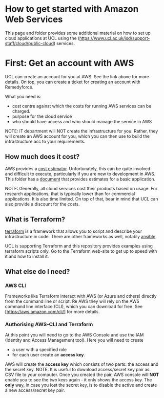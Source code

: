 # How to get started with Amazon Web Services

This page and folder provides some additional material on how to set up cloud applications at UCL using the (https://www.ucl.ac.uk/isd/support-staff/cloud/public-cloud) services.

# First: Get an account with AWS

UCL can create an account for you at AWS. See the link above for more details.
On top, you can create a ticket for creating an account with Remedyforce.

What you need is: 
- cost centre against which the costs for running AWS services can be charged. 
- purpose for the cloud service
- who should have access and who should manage the service in AWS

NOTE: IT department will NOT create the infrastructure for you. Rather, they will create an AWS account for you, which you can then use to build the infrastructure acc to your requirements.

## How much does it cost? 

AWS provides a [cost estimator](https://calculator.aws/#/). Unfortunately, this can be quite involved and difficult to execute, particularly if you are new to development in AWS. 
This folder has a [document](./AWS_Cost_Estimation.docx) that provides estimates for a basic application.

NOTE: Generally, all cloud services cost their products based on usage. For research applications, that is typically lower than for commercial applications. It is also time limited. On top of that, bear in mind that UCL can also provide a discount for the costs.

## What is Terraform? 

[terraform](https://www.terraform.io) is a framework that allows you to script and describe your infrastructure in code. There are other frameworks as well, notably [ansible](https://www.ansible.com).

UCL is supporting Terraform and this repository provides examples using terraform scripts only.
Go to the Terraform web-site to get up to speed with it and how to install it.

## What else do I need?

### AWS CLI

Frameworks like Terraform interact with AWS (or Azure and others) directly from the command line or script. Re AWS they will rely on the AWS command line interface (CLI), which you can download for free. See [https://aws.amazon.com/cli/] for more details. 

### Authorising AWS-CLI and Terraform

At this point you will need to go to the AWS Console and use the IAM (Identity and Access Management tool). Here you will need to create 
- a user with a specified role
- for each user create an **access key**. 

AWS will create the **access key** which consists of two parts: the access and the secret key.
NOTE: It is useful to download access/secret key pair as CSV file to your computer. Once you created the pair, AWS console will **NOT** enable you to see the two keys again - it only shows the access key. The **only** way, in case you lost the secret key, is to disable the active and create a new access/secret key pair.






